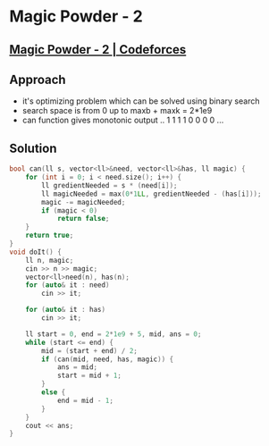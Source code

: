 # Magic Powder - 2
## [Magic Powder - 2 | Codeforces](https://codeforces.com/contest/670/problem/D2)

## Approach
- it's optimizing problem which can be solved using binary search
- search space is from 0 up to maxb + maxk = 2*1e9
- can function gives monotonic output .. 1 1 1 1 0 0 0 0 ...

## Solution
```cpp
bool can(ll s, vector<ll>&need, vector<ll>&has, ll magic) {
    for (int i = 0; i < need.size(); i++) {
        ll gredientNeeded = s * (need[i]);
        ll magicNeeded = max(0*1LL, gredientNeeded - (has[i]));
        magic -= magicNeeded;
        if (magic < 0)
            return false;
    }
    return true;
}
void doIt() { 
    ll n, magic; 
    cin >> n >> magic; 
    vector<ll>need(n), has(n);
    for (auto& it : need)
        cin >> it;

    for (auto& it : has)
        cin >> it;

    ll start = 0, end = 2*1e9 + 5, mid, ans = 0; 
    while (start <= end) {
        mid = (start + end) / 2;
        if (can(mid, need, has, magic)) {
            ans = mid;
            start = mid + 1;
        }
        else {
            end = mid - 1;
        }
    }
    cout << ans;
}
```
